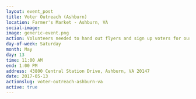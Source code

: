 ```yaml
---
layout: event_post
title: Voter Outreach (Ashburn)
location: Farmer's Market - Ashburn, VA
social-image:
image: generic-event.png
action: Volunteers needed to hand out flyers and sign up voters for our mailing list.
day-of-week: Saturday
month: May
day: 13
time: 11:00 AM
end: 1:00 PM
address: 43800 Central Station Drive, Ashburn, VA 20147
date: 2017-05-13
actionslug: voter-outreach-ashburn-va
active: true
---
```

